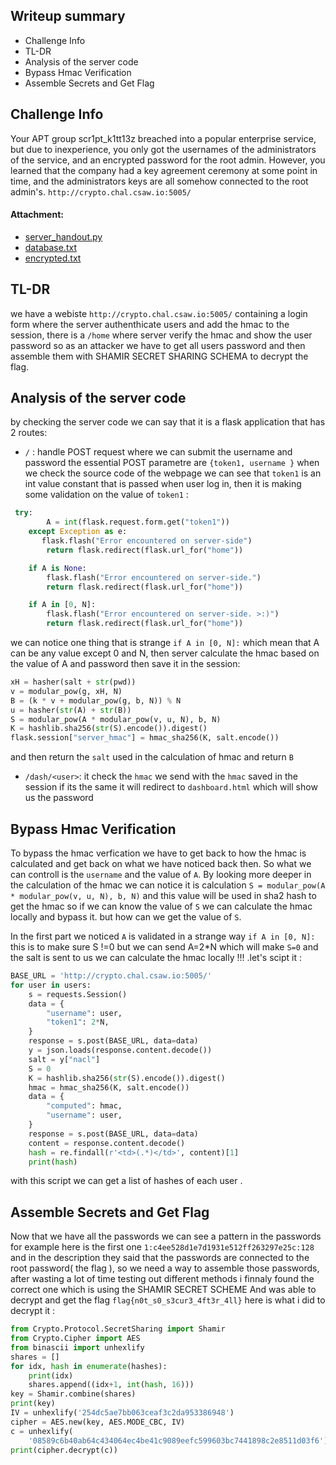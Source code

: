 ## Writeup summary

- Challenge Info
- TL-DR
- Analysis of the server code
- Bypass Hmac Verification
- Assemble Secrets and Get Flag

## Challenge Info

Your APT group scr1pt_k1tt13z breached into a popular enterprise service, but due to inexperience,
you only got the usernames of the administrators of the service, and an encrypted password for the root admin.
However, you learned that the company had a key agreement ceremony at
some point in time, and the administrators keys are all somehow connected to the root admin's. `http://crypto.chal.csaw.io:5005/`

#### Attachment:

- [server_handout.py](server_handout.py)
- [database.txt](database.txt)
- [encrypted.txt](encrypted.txt)

## TL-DR

we have a webiste `http://crypto.chal.csaw.io:5005/` containing a login form where the server authenthicate users and add the hmac to the session, there is a `/home` where server verify the hmac and show the user password so as an attacker we have to get all users password and then assemble them with SHAMIR SECRET SHARING SCHEMA to decrypt the flag.

## Analysis of the server code

by checking the server code we can say that it is a flask application that has 2 routes:

- `/` : handle POST request where we can submit the username and password the essential POST parametre are `{token1, username }` when we check the source code of the webpage we can see that `token1` is an int value constant that is passed when user log in, then it is making some validation on the value of `token1` :

```python
 try:
        A = int(flask.request.form.get("token1"))
    except Exception as e:
       flask.flash("Error encountered on server-side")
        return flask.redirect(flask.url_for("home"))

    if A is None:
        flask.flash("Error encountered on server-side.")
        return flask.redirect(flask.url_for("home"))

    if A in [0, N]:
        flask.flash("Error encountered on server-side. >:)")
        return flask.redirect(flask.url_for("home"))
```

we can notice one thing that is strange `if A in [0, N]:` which mean that A can be any value except 0 and N, then server calculate the hmac based on the value of A and password then save it in the session:

```python
xH = hasher(salt + str(pwd))
v = modular_pow(g, xH, N)
B = (k * v + modular_pow(g, b, N)) % N
u = hasher(str(A) + str(B))
S = modular_pow(A * modular_pow(v, u, N), b, N)
K = hashlib.sha256(str(S).encode()).digest()
flask.session["server_hmac"] = hmac_sha256(K, salt.encode())
```

and then return the `salt` used in the calculation of hmac and return `B`

- `/dash/<user>`: it check the `hmac` we send with the `hmac` saved in the session if its the same it will redirect to `dashboard.html` which will show us the password

## Bypass Hmac Verification

To bypass the hmac verfication we have to get back to how the hmac is calculated and get back on what we have noticed back then. So what we can controll is the `username` and the value of `A`.
By looking more deeper in the calculation of the hmac we can notice it is calculation `S = modular_pow(A * modular_pow(v, u, N), b, N)` and this value will be used in sha2 hash to get the hmac so if we can know the value of `S` we can calculate the hmac locally and bypass it. but how can we get the value of `S`.

In the first part we noticed `A` is validated in a strange way `if A in [0, N]:` this is to make sure S !=0 but we can send A=2\*N which will make `S=0` and the salt is sent to us we can calculate the hmac locally !!! .let's scipt it :

```python
BASE_URL = 'http://crypto.chal.csaw.io:5005/'
for user in users:
    s = requests.Session()
    data = {
        "username": user,
        "token1": 2*N,
    }
    response = s.post(BASE_URL, data=data)
    y = json.loads(response.content.decode())
    salt = y["nacl"]
    S = 0
    K = hashlib.sha256(str(S).encode()).digest()
    hmac = hmac_sha256(K, salt.encode())
    data = {
        "computed": hmac,
        "username": user,
    }
    response = s.post(BASE_URL, data=data)
    content = response.content.decode()
    hash = re.findall(r'<td>(.*)</td>', content)[1]
    print(hash)
```

with this script we can get a list of hashes of each user .

## Assemble Secrets and Get Flag

Now that we have all the passwords we can see a pattern in the passwords for example here is the first one `1:c4ee528d1e7d1931e512ff263297e25c:128` and in the description they said that the passwords are connected to the root password( the flag ), so we need a way to assemble those passwords, after wasting a lot of time testing out different methods i finnaly found the correct one which is using the SHAMIR SECRET SCHEME And was able to decrypt and get the flag `flag{n0t_s0_s3cur3_4ft3r_4ll}`
here is what i did to decrypt it :

```python
from Crypto.Protocol.SecretSharing import Shamir
from Crypto.Cipher import AES
from binascii import unhexlify
shares = []
for idx, hash in enumerate(hashes):
    print(idx)
    shares.append((idx+1, int(hash, 16)))
key = Shamir.combine(shares)
print(key)
IV = unhexlify('254dc5ae7bb063ceaf3c2da953386948')
cipher = AES.new(key, AES.MODE_CBC, IV)
c = unhexlify(
    '08589c6b40ab64c434064ec4be41c9089eefc599603bc7441898c2e8511d03f6')
print(cipher.decrypt(c))
```
